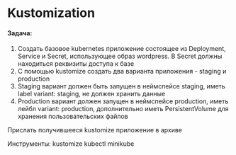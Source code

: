 # Kustomization

#### Задача:
1. Создать базовое kubernetes приложение состоящее из Deployment, Service и Secret, использующее образ wordpress. В Secret должны находиться реквизиты доступа к базе
1. С помощью kustomize создать два варианта приложения - staging и production
1. Staging вариант должен быть запущен в неймспейсе staging, иметь label variant: staging, не должен хранить данные
1. Production вариант должен запущен в неймспейсе production, иметь лейбл variant: production, дополнительно иметь PersistentVolume для хранения пользовательских файлов

Прислать получившееся kustomize приложение в архиве

Инструменты:
kustomize
kubectl
minikube
